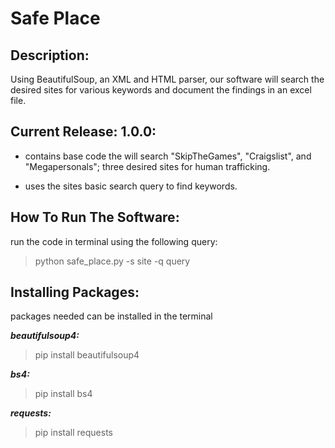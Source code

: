# Safe Place 
## Description:
Using BeautifulSoup, an XML and HTML parser, our software will search the desired sites for various keywords and document the findings in an excel file. 

## Current Release: 1.0.0:
- contains base code the will search "SkipTheGames", "Craigslist", and "Megapersonals"; three desired sites for human trafficking. 

- uses the sites basic search query to find keywords. 


## How To Run The Software:
run the code in terminal using the following query: 
> python safe_place.py -s site -q query

## Installing Packages:
packages needed can be installed in the terminal

***beautifulsoup4:*** 
> pip install beautifulsoup4

***bs4:***
> pip install bs4

***requests:***
> pip install requests


